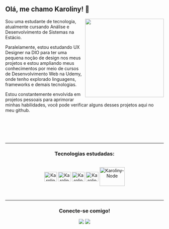## Olá, me chamo Karoliny! 👋

<div>
   <img align="right"  height="250px"     src="https://media0.giphy.com/media/v1.Y2lkPTc5MGI3NjExd3dvYXJsOTJtMGVxZjB3cnVvYWh0bDN5bDd6ZHJ1d3ZldnV4aTdudCZlcD12MV9pbnRlcm5hbF9naWZfYnlfaWQmY3Q9dHM/hS42TuYYnANLFR9IRQ/giphy.gif" /> 
</div>

Sou uma estudante de tecnologia, atualmente cursando Análise e Desenvolvimento de Sistemas na Estácio. 

Paralelamente, estou estudando UX Designer na DIO para ter uma pequena noção de design nos meus projetos e estou ampliando meus conhecimentos por meio de cursos de Desenvolvimento Web na Udemy, onde tenho explorado linguagens, frameworks e demais tecnologias.

Estou constantemente envolvida em projetos pessoais para aprimorar minhas habilidades, você pode verificar alguns desses projetos aqui no meu github.

<br> <br> <br> <br> <hr>
<h3 align="center">Tecnologias estudadas:</h3>
<div style="display: inline_block" align="center"><br>
  <img align="center" alt="Karoliny-Js" height="30px" width="40px" src="https://cdn.jsdelivr.net/gh/devicons/devicon/icons/javascript/javascript-original.svg" />
  <img align="center" alt="Karoliny-Ts" height="30px" width="40px" src="https://cdn.jsdelivr.net/gh/devicons/devicon/icons/typescript/typescript-original.svg" />
  <img align="center" alt="Karoliny-Rc" height="30px" width="40px" src="https://cdn.jsdelivr.net/gh/devicons/devicon@latest/icons/react/react-original.svg"/>
  <img align="center" alt="Karoliny-Ag" height="30px" width="40px" src="https://cdn.jsdelivr.net/gh/devicons/devicon/icons/angularjs/angularjs-plain.svg" />
  <img align="center" alt="Karoliny-Node" height="60px" width="80px" src="https://cdn.jsdelivr.net/gh/devicons/devicon/icons/nodejs/nodejs-plain-wordmark.svg" />   
</div>

<br> <hr>
<h3 align="center">Conecte-se comigo!</h3>
<div align="center">
<a href="mailto:karolinysantosofc@outlook.com" target="_blank"><img src="https://img.shields.io/badge/Microsoft_Outlook-0078D4?style=for-the-badge&logo=microsoft-outlook&logoColor=white" target="_blank"></a> 
<a href="https://www.linkedin.com/in/karoliny-rufino-8341251a9/" target="_blank"><img src="https://img.shields.io/badge/LinkedIn-0077B5?style=for-the-badge&logo=linkedin&logoColor=white" target="_blank"></a>  
</div>
